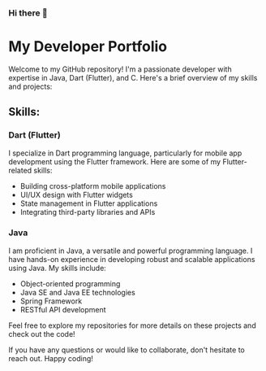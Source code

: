 ### Hi there 👋

<!--
**rezwanqkhan/rezwanqkhan** is a ✨ _special_ ✨ repository because its `README.md` (this file) appears on your GitHub profile.

### Here are some ideas to get you started:

- 🔭 I’m currently working on ...
- 🌱 I’m currently learning ...
- 👯 I’m looking to collaborate on ...
- 🤔 I’m looking for help with ...
- 💬 Ask me about ...
- 📫 How to reach me: ...
- 😄 Pronouns: ...
- ⚡ Fun fact: ...
-->
# My Developer Portfolio

Welcome to my GitHub repository! I'm a passionate developer with expertise in Java, Dart (Flutter), and C. Here's a brief overview of my skills and projects:

## Skills:


### Dart (Flutter)
I specialize in Dart programming language, particularly for mobile app development using the Flutter framework. Here are some of my Flutter-related skills:
- Building cross-platform mobile applications
- UI/UX design with Flutter widgets
- State management in Flutter applications
- Integrating third-party libraries and APIs

 
### Java
I am proficient in Java, a versatile and powerful programming language. I have hands-on experience in developing robust and scalable applications using Java. My skills include:
- Object-oriented programming
- Java SE and Java EE technologies
- Spring Framework
- RESTful API development



Feel free to explore my repositories for more details on these projects and check out the code!

If you have any questions or would like to collaborate, don't hesitate to reach out. Happy coding!

